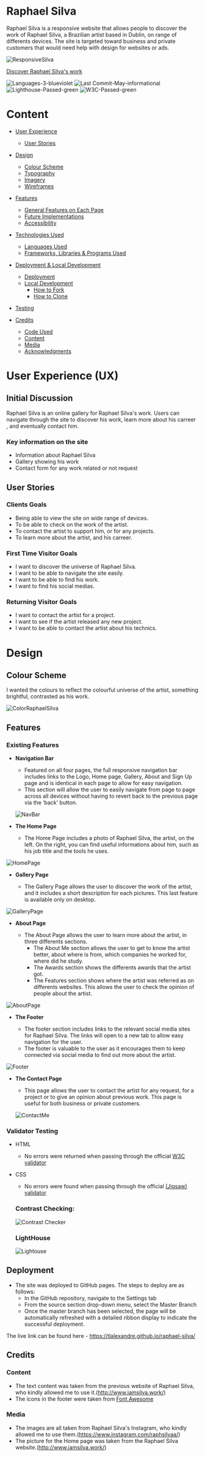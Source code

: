 # Raphael Silva

Raphael Silva is a  responsive website that allows people to discover the work of Raphael Silva, a Brazilian artist based in Dublin, on range of differents devices. The site is targeted toward business and private customers that would need help with design for websites or ads. 

![ResponsiveSilva](https://user-images.githubusercontent.com/120526785/237033676-7b283e1b-ff54-4f5c-87f4-8bf7a852c11f.png)


[Discover Raphael Silva's work](https://tlalexandre.github.io/raphael-silva/)


![Languages-3-blueviolet](https://user-images.githubusercontent.com/120526785/237035016-1987ef4d-2ed8-4518-88bd-829863a58cde.svg)
![Last Commit-May-informational](https://user-images.githubusercontent.com/120526785/237035018-d4b5b665-0f16-4533-b5f0-87e3d623e259.svg)
![Lighthouse-Passed-green](https://user-images.githubusercontent.com/120526785/237035021-79240bd3-8043-4a0b-851a-12ada66fa670.svg)
![W3C-Passed-green](https://user-images.githubusercontent.com/120526785/237035023-9ef98c66-a912-4060-9312-72094c1049a4.svg)


# Content
* [User Experience](#user-experience-ux)
  * [User Stories](#user-stories)

* [Design](#design)
  * [Colour Scheme](#colour-scheme)
  * [Typography](#typography)
  * [Imagery](#imagery)
  * [Wireframes](#wireframes)

* [Features](#features)
  * [General Features on Each Page](#general-features-on-each-page)
  * [Future Implementations](#future-implementations)
  * [Accessibility](#accessibility)

* [Technologies Used](#technologies-used)
  * [Languages Used](#languages-used)
  * [Frameworks, Libraries & Programs Used](#frameworks-libraries--programs-used)

* [Deployment & Local Development](#deployment--local-development)
  * [Deployment](#deployment)
  * [Local Development](#local-development)
    * [How to Fork](#how-to-fork)
    * [How to Clone](#how-to-clone)

* [Testing](#testing)

* [Credits](#credits)
  * [Code Used](#code-used)
  * [Content](#content)
  * [Media](#media)
  * [Acknowledgments](#acknowledgments)

# User Experience (UX)
## Initial Discussion
Raphael Silva is an online gallery for Raphael Silva's work. Users can navigate through the site to discover his work, learn more about his carreer , and eventually contact him. 

### Key information on the site
* Information about Raphael Silva
* Gallery showing his work
* Contact form for any work related or not request

## User Stories

### Clients Goals

* Being able to view the site on wide range of devices.
* To be able to check on the work of the artist.
* To contact the artist to support him, or for any projects.
* To learn more about the artist, and his carreer.

### First Time Visitor Goals

* I want to discover the universe of Raphael Silva.
* I want to be able to navigate the site easily.
* I want to be able to find his work.
* I want to find his social medias.

### Returning Visitor Goals
* I want to contact the artist for a project.
* I want to see if the artist released any new project.
* I want to be able to contact the artist about his technics.

# Design
## Colour Scheme

I wanted the colours to reflect the colourful universe of the artist, something brightful, contrasted as his work.

![ColorRaphaelSilva](https://user-images.githubusercontent.com/120526785/237040695-05d0cab7-b83c-4e0d-bbb5-04d8333e2fee.png)

## Features 

### Existing Features

- __Navigation Bar__

  - Featured on all four pages, the full responsive navigation bar includes links to the Logo, Home page, Gallery, About and Sign Up page and is identical in each page to allow for easy navigation.
  - This section will allow the user to easily navigate from page to page across all devices without having to revert back to the previous page via the ‘back’ button.
  
  ![NavBar](https://user-images.githubusercontent.com/120526785/236818663-22f267ce-6330-4f12-9785-feeb0828ff9e.png)

- __The Home Page__

  - The Home Page includes a photo of Raphael Silva, the artist, on the left. On the right, you can find useful informations about him, such as his job title and the tools he uses.
  
![HomePage](https://user-images.githubusercontent.com/120526785/236819149-b0ec365d-0515-4e44-b664-02e6de03cc68.png)


- __Gallery Page__

  - The Gallery Page allows the user to discover the work of the artist, and it includes a short description for each pictures. This last feature is available only on desktop.
  
![GalleryPage](https://user-images.githubusercontent.com/120526785/236819553-3bf1c657-a903-4c7b-a60f-8b837090cce4.png)

- __About Page__

  - The About Page allows the user to learn more about the artist, in three differents sections.
    - The About Me section allows the user to get to know the artist better, about where is from, which companies he worked for, where did he study.
    - The Awards section shows the differents awards that the artist got.
    - The Features section shows where the artist was referred as on differents websites. This allows the user to check the opinion of people about the artist.
    
![AboutPage](https://user-images.githubusercontent.com/120526785/236820452-9b86b3cc-4dc6-4ec0-bac3-b2641d7b014b.png)

- __The Footer__ 

  - The footer section includes links to the relevant social media sites for Raphael Silva. The links will open to a new tab to allow easy navigation for the user. 
  - The footer is valuable to the user as it encourages them to keep connected via social media to find out more about the artist.
  
![Footer](https://user-images.githubusercontent.com/120526785/236820783-c7dcb9f6-6d59-4f40-ab58-9828b4690bc9.png)

- __The Contact Page__

  - This page allows the user to contact the artist for any request, for a project or to give an opinion about previous work. This page is useful for both business or private customers.
  
  ![ContactMe](https://user-images.githubusercontent.com/120526785/236821465-5707b754-eb70-4a5c-bace-c763ce7c0b65.png)

### Validator Testing 

- HTML
  - No errors were returned when passing through the official [W3C validator](https://validator.w3.org/nu/?doc=https%3A%2F%2Ftlalexandre.github.io%2Fraphael-silva%2F)
- CSS
  - No errors were found when passing through the official [(Jigsaw) validator](https://jigsaw.w3.org/css-validator/validator?uri=https%3A%2F%2Ftlalexandre.github.io%2Fraphael-silva%2F&profile=css3svg&usermedium=all&warning=1&vextwarning=&lang=en)
  
  ### Contrast Checking: 
  ![Contrast Checker](https://user-images.githubusercontent.com/120526785/236825381-c17e2eed-ae72-4892-a8de-2452fa31cfd9.png)
  
  ### LightHouse
   ![Lightouse](https://user-images.githubusercontent.com/120526785/236825482-abf93de4-3cf9-40c1-81fc-c2c3eaa3f174.png)


## Deployment

- The site was deployed to GitHub pages. The steps to deploy are as follows: 
  - In the GitHub repository, navigate to the Settings tab 
  - From the source section drop-down menu, select the Master Branch
  - Once the master branch has been selected, the page will be automatically refreshed with a detailed ribbon display to indicate the successful deployment. 

The live link can be found here - https://tlalexandre.github.io/raphael-silva/ 

## Credits 

### Content 

- The text content was taken from the previous website of Raphael Silva, who kindly allowed me to use it.(http://www.iamsilva.work/)
- The icons in the footer were taken from [Font Awesome](https://fontawesome.com/)

### Media

- The images are all taken from Raphael Silva's Instagram, who kindly allowed me to use them.(https://www.instagram.com/raphsilvaa/)
- The picture for the Home page was taken from the Raphael Silva website.(http://www.iamsilva.work/)
